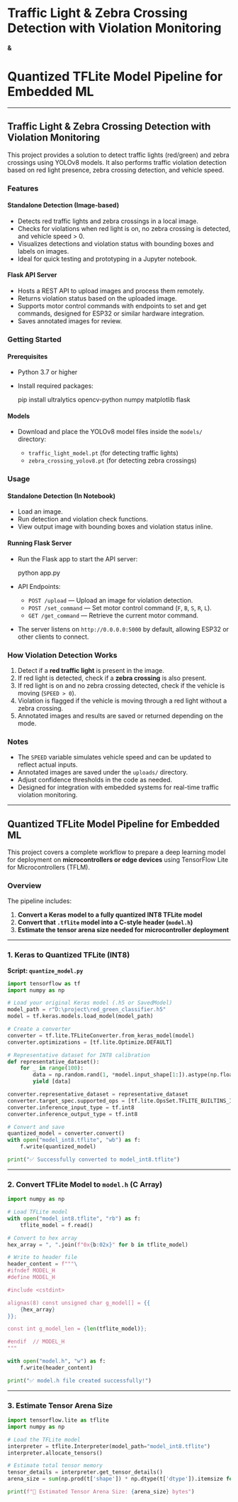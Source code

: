 # Traffic Light & Zebra Crossing Detection with Violation Monitoring

**&**

# Quantized TFLite Model Pipeline for Embedded ML

---

##  Traffic Light & Zebra Crossing Detection with Violation Monitoring

This project provides a solution to detect traffic lights (red/green) and zebra crossings using YOLOv8 models. It also performs traffic violation detection based on red light presence, zebra crossing detection, and vehicle speed.

### Features

#### Standalone Detection (Image-based)

* Detects red traffic lights and zebra crossings in a local image.
* Checks for violations when red light is on, no zebra crossing is detected, and vehicle speed > 0.
* Visualizes detections and violation status with bounding boxes and labels on images.
* Ideal for quick testing and prototyping in a Jupyter notebook.

#### Flask API Server

* Hosts a REST API to upload images and process them remotely.
* Returns violation status based on the uploaded image.
* Supports motor control commands with endpoints to set and get commands, designed for ESP32 or similar hardware integration.
* Saves annotated images for review.

### Getting Started

#### Prerequisites

* Python 3.7 or higher
* Install required packages:

  
  pip install ultralytics opencv-python numpy matplotlib flask
  

#### Models

* Download and place the YOLOv8 model files inside the `models/` directory:

  * `traffic_light_model.pt` (for detecting traffic lights)
  * `zebra_crossing_yolov8.pt` (for detecting zebra crossings)

### Usage

#### Standalone Detection (In Notebook)

* Load an image.
* Run detection and violation check functions.
* View output image with bounding boxes and violation status inline.

#### Running Flask Server

* Run the Flask app to start the API server:

  
  python app.py
  
* API Endpoints:

  * `POST /upload` — Upload an image for violation detection.
  * `POST /set_command` — Set motor control command (`F`, `B`, `S`, `R`, `L`).
  * `GET /get_command` — Retrieve the current motor command.
* The server listens on `http://0.0.0.0:5000` by default, allowing ESP32 or other clients to connect.

### How Violation Detection Works

1. Detect if a **red traffic light** is present in the image.
2. If red light is detected, check if a **zebra crossing** is also present.
3. If red light is on and no zebra crossing detected, check if the vehicle is moving (`SPEED > 0`).
4. Violation is flagged if the vehicle is moving through a red light without a zebra crossing.
5. Annotated images and results are saved or returned depending on the mode.

### Notes

* The `SPEED` variable simulates vehicle speed and can be updated to reflect actual inputs.
* Annotated images are saved under the `uploads/` directory.
* Adjust confidence thresholds in the code as needed.
* Designed for integration with embedded systems for real-time traffic violation monitoring.

---

##  Quantized TFLite Model Pipeline for Embedded ML

This project covers a complete workflow to prepare a deep learning model for deployment on **microcontrollers or edge devices** using TensorFlow Lite for Microcontrollers (TFLM).

### Overview

The pipeline includes:

1.  **Convert a Keras model to a fully quantized INT8 TFLite model**
2.  **Convert that `.tflite` model into a C-style header (`model.h`)**
3.  **Estimate the tensor arena size needed for microcontroller deployment**

---

### 1. Keras to Quantized TFLite (INT8)

**Script: `quantize_model.py`**

```python
import tensorflow as tf
import numpy as np

# Load your original Keras model (.h5 or SavedModel)
model_path = r"D:\project\red_green_classifier.h5"
model = tf.keras.models.load_model(model_path)

# Create a converter
converter = tf.lite.TFLiteConverter.from_keras_model(model)
converter.optimizations = [tf.lite.Optimize.DEFAULT]

# Representative dataset for INT8 calibration
def representative_dataset():
    for _ in range(100):
        data = np.random.rand(1, *model.input_shape[1:]).astype(np.float32)
        yield [data]

converter.representative_dataset = representative_dataset
converter.target_spec.supported_ops = [tf.lite.OpsSet.TFLITE_BUILTINS_INT8]
converter.inference_input_type = tf.int8
converter.inference_output_type = tf.int8

# Convert and save
quantized_model = converter.convert()
with open("model_int8.tflite", "wb") as f:
    f.write(quantized_model)

print("✅ Successfully converted to model_int8.tflite")
```

---

### 2. Convert TFLite Model to `model.h` (C Array)

```python
import numpy as np

# Load TFLite model
with open("model_int8.tflite", "rb") as f:
    tflite_model = f.read()

# Convert to hex array
hex_array = ", ".join(f"0x{b:02x}" for b in tflite_model)

# Write to header file
header_content = f"""\
#ifndef MODEL_H
#define MODEL_H

#include <cstdint>

alignas(8) const unsigned char g_model[] = {{
    {hex_array}
}};

const int g_model_len = {len(tflite_model)};

#endif  // MODEL_H
"""

with open("model.h", "w") as f:
    f.write(header_content)

print("✅ model.h file created successfully!")
```

---

### 3. Estimate Tensor Arena Size

```python
import tensorflow.lite as tflite
import numpy as np

# Load the TFLite model
interpreter = tflite.Interpreter(model_path="model_int8.tflite")
interpreter.allocate_tensors()

# Estimate total tensor memory
tensor_details = interpreter.get_tensor_details()
arena_size = sum(np.prod(t['shape']) * np.dtype(t['dtype']).itemsize for t in tensor_details)

print(f"🔹 Estimated Tensor Arena Size: {arena_size} bytes")


